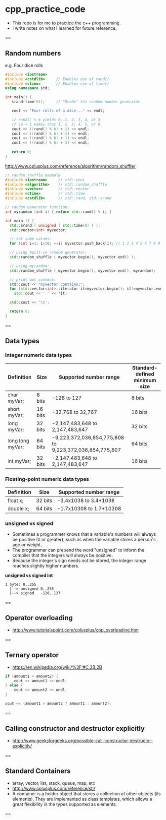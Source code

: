 # cpp_practice_code

- This repo is for me to practice the c++ programming.
- I write notes on what I learned for future reference.

==

## Random numbers

e.g. Four dice rolls
```cpp
#include <iostream>
#include <cstdlib>     // Enables use of rand()
#include <ctime>       // Enables use of time()
using namespace std;

int main() {
   srand(time(0));     // "Seeds" the random number generator

   cout << "Four rolls of a dice..." << endl;

   // rand() % 6 yields 0, 1, 2, 3, 4, or 5
   // so + 1 makes that 1, 2, 3, 4, 5, or 6
   cout << ((rand() % 6) + 1) << endl;
   cout << ((rand() % 6) + 1) << endl;
   cout << ((rand() % 6) + 1) << endl;
   cout << ((rand() % 6) + 1) << endl;
   
   return 0;
}
```

http://www.cplusplus.com/reference/algorithm/random_shuffle/
```cpp
// random_shuffle example
#include <iostream>     // std::cout
#include <algorithm>    // std::random_shuffle
#include <vector>       // std::vector
#include <ctime>        // std::time
#include <cstdlib>      // std::rand, std::srand

// random generator function:
int myrandom (int i) { return std::rand() % i; }

int main () {
  std::srand ( unsigned ( std::time(0) ) );
  std::vector<int> myvector;

  // set some values:
  for (int i=1; i<10; ++i) myvector.push_back(i); // 1 2 3 4 5 6 7 8 9

  // using built-in random generator:
  std::random_shuffle ( myvector.begin(), myvector.end() );

  // using myrandom:
  std::random_shuffle ( myvector.begin(), myvector.end(), myrandom);

  // print out content:
  std::cout << "myvector contains:";
  for (std::vector<int>::iterator it=myvector.begin(); it!=myvector.end(); ++it)
    std::cout << ' ' << *it;

  std::cout << '\n';

  return 0;
}
```

==

## Data types

### Integer numeric data types

| Definition | Size | Supported number range | Standard-defined minimum size |
|---|---|---|---|
|char myVar;     |8 bits |-128 to 127                     |8 bits|
|short myVar;    |16 bits|-32,768 to 32,767               |16 bits|
|long myVar;     |32 bits|-2,147,483,648 to 2,147,483,647 |32 bits|
|long long myVar;|64 bits|-9,223,372,036,854,775,808 to 9,223,372,036,854,775,807 |64 bits|
|int myVar;      |32 bits|-2,147,483,648 to 2,147,483,647 |16 bits|

### Floating-point numeric data types

|Definition | Size     |Supported number range |
|---|---|---|
|float x;   |  32 bits |-3.4x1038 to 3.4*1038  |
|double x;  |  64 bits |-1.7x10308 to 1.7*10308|

### unsigned vs signed

- Sometimes a programmer knows that a variable's numbers will always be positive (0 or greater), such as when the variable stores a person's age or weight.
- The programmer can prepend the word "unsigned" to inform the compiler that the integers will always be positive.
- Because the integer's sign needs not be stored, the integer range reaches slightly higher numbers.

**unsigned vs signed int**
```
1 byte: 0..255
  |--> unsigned 0..255
  |--> signed   -128..127
```

==

## Operator overloading

- http://www.tutorialspoint.com/cplusplus/cpp_overloading.htm

==

## Ternary operator
- https://en.wikipedia.org/wiki/%3F:#C.2B.2B

```cpp
if (amount1 > amount2) {
    cout << amount1 << endl;
} else {
    cout << amount2 << endl;
}

cout << (amount1 > amount2 ? amount1 : amount2);
```

==

## Calling constructor and destructor explicitly
- http://www.geeksforgeeks.org/possible-call-constructor-destructor-explicitly/

==

## Standard Containers
- array, vector, list, stack, queue, map, etc
- http://www.cplusplus.com/reference/stl/
- A container is a holder object that stores a collection of other objects (its elements). They are implemented as class templates, which allows a great flexibility in the types supported as elements.

==

